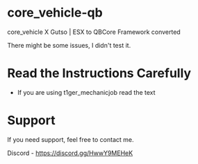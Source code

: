 # core_vehicle-qb

core_vehicle X Gutso | ESX to QBCore Framework converted

There might be some issues, I didn't test it. 

# Read the Instructions Carefully

- If you are using t1ger_mechanicjob read the text

# Support 

If you need support, feel free to contact me.

Discord - https://discord.gg/HwwY9MEHeK
